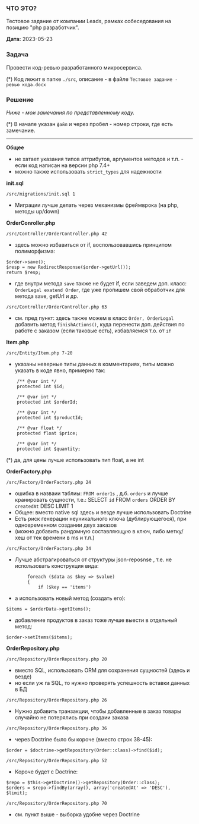 ### ЧТО ЭТО?

Тестовое задание от компании Leads, рамках собеседования на позицию "php разработчик".

**Дата:** 2023-05-23

### Задача

Провести код-ревью разработанного микросервиса.

(*) Код лежит в папке ``./src``, описание - в файле ``Тестовое задание - ревью кода.docx``

### Решение

_Ниже - мои замечания по представленному коду._

(*) В начале указан ``файл`` и через пробел - номер строки, где есть замечание.

---

**Общее**
- не хатает указания типов аттрибутов, аргументов методов и т.п. - если код написан на версии php 7.4+
- можно также использовать ``strict_types`` для надежности
 
**init.sql**

``/src/migrations/init.sql 1``
- Миграции лучше делать через механизмы фреймврока (на php, методы up/down)

**OrderConroller.php**

``/src/Controller/OrderController.php 42``
- здесь можно избавиться от if, воспользовавшись принципом полиморфизма:
``` 
$order->save();
$resp = new RedirectResponse($order->getUrl());
return $resp;
```
- где внутри метода ``save``
также не будет if, если заведем доп. класс: ``OrderLegal exatend Order``,
где уже пропишем свой обработчик для метода save, getUrl и др.

``/src/Controller/OrderController.php 63``
- см. пред пункт: здесь также можем в класс ``Order, OrderLogal``
добавить метод ``finishActions()``, куда перенести доп. действия по работе с заказом
(если таковые есть), избавляемся т.о. от ``if``

**Item.php**

``/src/Entity/Item.php 7-20``
- указаны неверные типы данных в комментариях, типы можно указать в коде явно, примерно так:
```
    /** @var int */
    protected int $id;

    /** @var int */
    protected int $orderId;

    /** @var int */
    protected int $productId;

    /** @var float */
    protected float $price;

    /** @var int */
    protected int $quantity;
``` 
(*) да, для цены лучше использовать тип float, а не int

**OrderFactory.php**

``/src/Factory/OrderFactory.php 24``
- ошибка в назваии таблиы: ``FROM order1s`` , д.б. ``orders`` и лучше кранировать сущности, т.е.:
  SELECT `id` FROM `orders` ORDER BY `createdAt` DESC LIMIT 1
- Общее: вместо native sql здесь и везде лучше использовать Doctrine
- Есть риск генерации неуникального ключа (дублирующегося), при одновременном создании двух заказов
- (можно добавить рандомную составляющую в ключ, либо метку/хеш от тек времени в ms и т.п.)

``/src/Factory/OrderFactory.php 34``
- Лучше абстрагироваться от структуры json-reposnse , т.е. не использовать конструкция вида:
```
        foreach ($data as $key => $value)
        {
            if ($key == 'items')
```
- а использовать новый метод (создать его):
```
$items = $orderData->getItems();
```
- добавление продуктов в заказ тоже лучше выести в отдельный метод:
```
$order->setItems($items);
```

**OrderRepository.php**

``/src/Repository/OrderRepository.php 20``
- вместо SQL, использовать ORM для сохранения сущностей (здесь и везде)
- но если уж га SQL, то нужно проверять успешность вставки данных в БД

``/src/Repository/OrderRepository.php 26``
- Нужно добавить транзакции, чтобы добавленные в заказ товары случайно не потерялись при создаии заказа

``/src/Repository/OrderRepository.php 36``
- через Doctrine было бы короче (вместо строк 38-45):
``` 
$order = $doctrine->getRepository(Order::class)->find($id);
```

``/src/Repository/OrderRepository.php 52``
- Короче будет с Doctrine:
``` 
$repo = $this->getDoctrine()->getRepository(Order::class);
$orders = $repo->findBy(array(), array('createdAt' => 'DESC'), $limit);
```

``/src/Repository/OrderRepository.php 70``
- см. пункт выше - выборка удобне через Doctrine
 